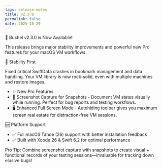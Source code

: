 ```yaml
---
tags: release-notes
title: v2.3.0
permalink: false
date: 2025-10-29
---
```


🚀 Bushel v2.3.0 is Now Available!

This release brings major stability improvements and powerful new Pro features for your macOS VM workflows:

🔧 Stability First

Fixed critical SwiftData crashes in bookmark management and data handling. Your VM library is now rock-solid, even
with multiple machines and restore images.

* ✨ New Pro Features
* 📸 Screenshot Capture for Snapshots - Document VM states visually while running. Perfect for bug reports and
testing workflows.
* 🖥️ Enhanced Full Screen Mode - Autohiding toolbar gives you maximum screen real estate for distraction-free VM
sessions.

🆕 Platform Support
* ✅ Full macOS Tahoe (26) support with better installation feedback
* ✅ Built with Xcode 26 & Swift 6.2 for optimal performance

Pro Tip: Combine screenshot capture with snapshots to create visual + functional records of your testing
sessions—invaluable for tracking down elusive bugs!
